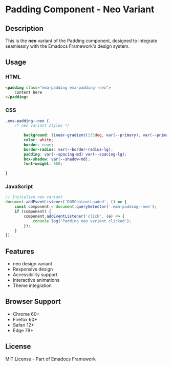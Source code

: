 # Padding Component - Neo Variant

## Description
This is the **neo** variant of the Padding component, designed to integrate seamlessly with the Emadocs Framework's design system.

## Usage

### HTML
```html
<padding class="ema-padding ema-padding--neo">
    Content here
</padding>
```

### CSS
```css
.ema-padding--neo {
    /* neo variant styles */
    
        background: linear-gradient(135deg, var(--primary), var(--primary-dark));
        color: white;
        border: none;
        border-radius: var(--border-radius-lg);
        padding: var(--spacing-md) var(--spacing-lg);
        box-shadow: var(--shadow-md);
        font-weight: 600;
    
}
```

### JavaScript
```javascript
// Initialize neo variant
document.addEventListener('DOMContentLoaded', () => {
    const component = document.querySelector('.ema-padding--neo');
    if (component) {
        component.addEventListener('click', (e) => {
            console.log('Padding neo variant clicked');
        });
    }
});
```

## Features
- neo design variant
- Responsive design
- Accessibility support
- Interactive animations
- Theme integration

## Browser Support
- Chrome 60+
- Firefox 60+
- Safari 12+
- Edge 79+

## License
MIT License - Part of Emadocs Framework
